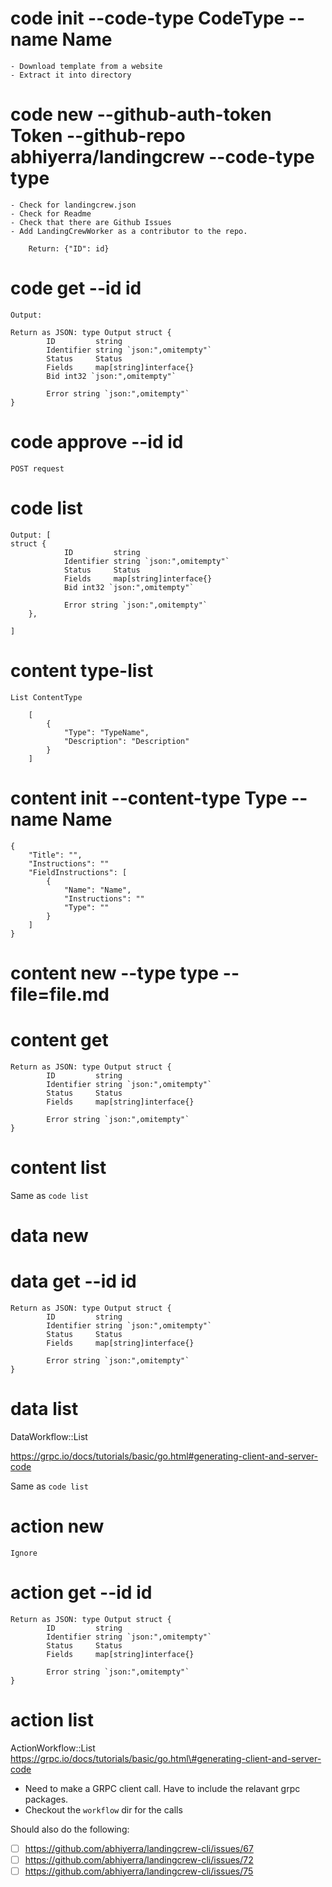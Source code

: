 # code init --code-type CodeType --name Name

```
- Download template from a website
- Extract it into directory
```

# code new --github-auth-token Token --github-repo abhiyerra/landingcrew --code-type type

```
- Check for landingcrew.json
- Check for Readme
- Check that there are Github Issues
- Add LandingCrewWorker as a contributor to the repo.

    Return: {"ID": id}
```

# code get --id id


```
Output:

Return as JSON: type Output struct {
        ID         string
        Identifier string `json:",omitempty"`
        Status     Status
        Fields     map[string]interface{}
        Bid int32 `json:",omitempty"`

        Error string `json:",omitempty"`
}
```

# code approve --id id

```
POST request
```

# code list

```
Output: [
struct {
            ID         string
            Identifier string `json:",omitempty"`
            Status     Status
            Fields     map[string]interface{}
            Bid int32 `json:",omitempty"`

            Error string `json:",omitempty"`
    },

]
```

# content type-list

```
List ContentType

    [
        {
            "Type": "TypeName",
            "Description": "Description"
        }
    ]
```

# content init --content-type Type --name Name

```
{
    "Title": "",
    "Instructions": ""
    "FieldInstructions": [
        {
            "Name": "Name",
            "Instructions": ""
            "Type": ""
        }
    ]
}
```

# content new --type type --file=file.md

# content get

```
Return as JSON: type Output struct {
        ID         string
        Identifier string `json:",omitempty"`
        Status     Status
        Fields     map[string]interface{}

        Error string `json:",omitempty"`
}
```

# content list

Same as `code list`

# data new
# data get --id id

```
Return as JSON: type Output struct {
        ID         string
        Identifier string `json:",omitempty"`
        Status     Status
        Fields     map[string]interface{}

        Error string `json:",omitempty"`
}
```

# data list

DataWorkflow::List

https://grpc.io/docs/tutorials/basic/go.html#generating-client-and-server-code

Same as `code list`

# action new

```
Ignore

```

# action get --id id

```
Return as JSON: type Output struct {
        ID         string
        Identifier string `json:",omitempty"`
        Status     Status
        Fields     map[string]interface{}

        Error string `json:",omitempty"`
}
```

# action list

ActionWorkflow::List
https://grpc.io/docs/tutorials/basic/go.html\#generating-client-and-server-code

 - Need to make a GRPC client call. Have to include the relavant grpc packages.
 - Checkout the `workflow` dir for the calls

Should also do the following:

 - [ ] https://github.com/abhiyerra/landingcrew-cli/issues/67
 - [ ] https://github.com/abhiyerra/landingcrew-cli/issues/72
 - [ ] https://github.com/abhiyerra/landingcrew-cli/issues/75